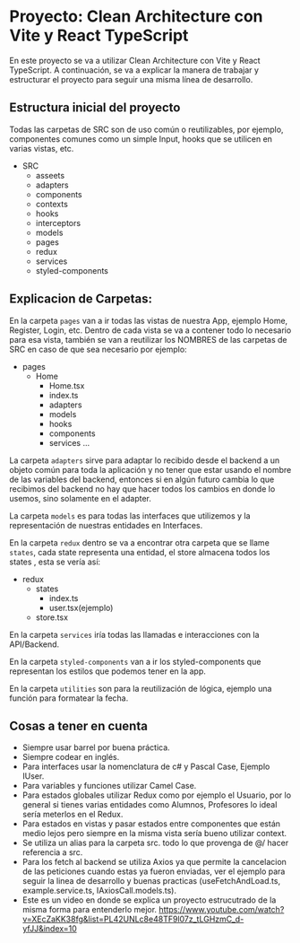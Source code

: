 # Proyecto: Clean Architecture con Vite y React TypeScript

En este proyecto se va a utilizar Clean Architecture con Vite y React TypeScript. A continuación, se va a explicar la manera de trabajar y estructurar el proyecto para seguir una misma línea de desarrollo.

## Estructura inicial del proyecto

Todas las carpetas de SRC son de uso común o reutilizables, por ejemplo, componentes comunes como un simple Input, hooks que se utilicen en varias vistas, etc.

- SRC
  - asseets
  - adapters
  - components
  - contexts
  - hooks
  - interceptors
  - models
  - pages
  - redux
  - services
  - styled-components

## Explicacion de Carpetas:

En la carpeta `pages` van a ir todas las vistas de nuestra App, ejemplo Home, Register, Login, etc. Dentro de cada vista se va a contener todo lo necesario para esa vista, también se van a reutilizar los NOMBRES de las carpetas de SRC en caso de que sea necesario por ejemplo:

- pages
  - Home
    - Home.tsx
    - index.ts
    - adapters
    - models
    - hooks
    - components
    - services
      ...

La carpeta `adapters` sirve para adaptar lo recibido desde el backend a un objeto común para toda la aplicación y no tener que estar usando el nombre de las variables del backend, entonces si en algún futuro cambia lo que recibimos del backend no hay que hacer todos los cambios en donde lo usemos, sino solamente en el adapter.

La carpeta `models` es para todas las interfaces que utilizemos y la representación de nuestras entidades en Interfaces.

En la carpeta `redux` dentro se va a encontrar otra carpeta que se llame `states`, cada state representa una entidad, el store almacena todos los states , esta se vería así:

- redux
  - states
    - index.ts
    - user.tsx(ejemplo)
  - store.tsx

En la carpeta `services` iría todas las llamadas e interacciones con la API/Backend.

En la carpeta `styled-components` van a ir los styled-components que representan los estilos que podemos tener en la app.

En la carpeta `utilities` son para la reutilización de lógica, ejemplo una función para formatear la fecha.

## Cosas a tener en cuenta

- Siempre usar barrel por buena práctica.
- Siempre codear en inglés.
- Para interfaces usar la nomenclatura de c# y Pascal Case, Ejemplo IUser.
- Para variables y funciones utilizar Camel Case.
- Para estados globales utilizar Redux como por ejemplo el Usuario, por lo general si tienes varias entidades como Alumnos, Profesores lo ideal sería meterlos en el Redux.
- Para estados en vistas y pasar estados entre componentes que están medio lejos pero siempre en la misma vista sería bueno utilizar context.
- Se utiliza un alias para la carpeta src. todo lo que provenga de @/ hacer referencia a src.
- Para los fetch al backend se utiliza Axios ya que permite la cancelacion de las peticiones cuando estas ya fueron enviadas, ver el ejemplo para seguir la linea de desarrollo y buenas practicas (useFetchAndLoad.ts, example.service.ts, IAxiosCall.models.ts).
- Este es un video en donde se explica un proyecto estrucutrado de la misma forma para entenderlo mejor.
  https://www.youtube.com/watch?v=XEcZaKK38fg&list=PL42UNLc8e48TF9l07z_tLGHzmC_d-yfJJ&index=10
